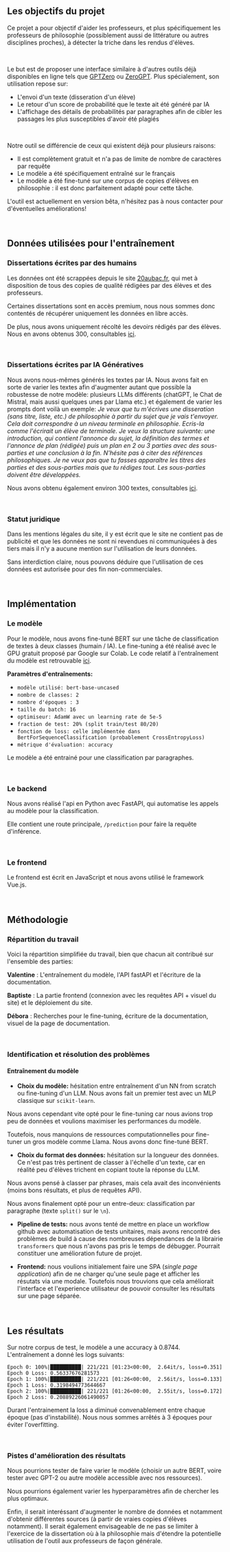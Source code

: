 ## Les objectifs du projet

Ce projet a pour objectif d'aider les professeurs, et plus spécifiquement les professeurs de philosophie (possiblement aussi de littérature ou autres disciplines proches), à détecter la triche dans les rendus d'élèves.

<br>

Le but est de proposer une interface similaire à d'autres outils déjà disponibles en ligne tels que [GPTZero](https://gptzero.me/) ou [ZeroGPT](https://www.zerogpt.com/).
Plus spécialement, son utilisation repose sur:
- L'envoi d'un texte (disseration d'un élève)
- Le retour d'un score de probabilité que le texte ait été généré par IA
- L'affichage des détails de probabilités par paragraphes afin de cibler les passages les plus susceptibles d'avoir été plagiés


<br>

Notre outil se différencie de ceux qui existent déjà pour plusieurs raisons:
- Il est complètement gratuit et n'a pas de limite de nombre de caractères par requête
- Le modèle a été spécifiquement entraîné sur le français
- Le modèle a été fine-tuné sur une corpus de copies d'élèves en philosophie : il est donc parfaitement adapté pour cette tâche.

L'outil est actuellement en version bêta, n'hésitez pas à nous contacter pour d'éventuelles améliorations!


<br>

## Données utilisées pour l'entraînement
### Dissertations écrites par des humains
Les données ont été scrappées depuis le site [20aubac.fr](https://www.20aubac.fr/sujets/philosophie-dissertation), qui met à disposition de tous des copies de qualité rédigées par des élèves et des professeurs.


Certaines dissertations sont en accès premium, nous nous sommes donc contentés de récupérer uniquement les données en libre accès.

De plus, nous avons uniquement récolté les devoirs rédigés par des élèves. Nous en avons obtenus 300, consultables [ici](https://github.com/valentinefleith/plagiarism-checker/tree/main/data/dissertation/human).

<br>

### Dissertations écrites par IA Génératives

Nous avons nous-mêmes générés les textes par IA. Nous avons fait en sorte de varier les textes afin d'augmenter autant que possible la robustesse de notre modèle: plusieurs LLMs différents (chatGPT, le Chat de Mistral, mais aussi quelques unes par Llama etc.) et également de varier les prompts dont voilà un exemple:
*Je veux que tu m'écrives une disseration (sans titre, liste, etc.) de philosophie à partir du sujet que je vais t'envoyer. Cela doit correspondre à un niveau terminale en philosophie. Ecris-la comme l'écrirait un élève de terminale. Je veux la structure suivante: une introduction, qui contient l'annonce du sujet, la définition des termes et l'annonce de plan (rédigée) puis un plan en 2 ou 3 parties avec des sous-parties et une conclusion à la fin. N'hésite pas à citer des références philosophiques. Je ne veux pas que tu fasses apparaître les titres des parties et des sous-parties mais que tu rédiges tout. Les sous-parties doivent être développées.*

Nous avons obtenu également environ 300 textes, consultables [ici](https://github.com/valentinefleith/plagiarism-checker/tree/main/data/dissertation/llm).

<br>

### Statut juridique
Dans les mentions légales du site, il y est écrit que le site ne contient pas de publicité et que les données ne sont ni revendues ni communiquées à des tiers mais il n'y a aucune mention sur l'utilisation de leurs données.


Sans interdiction claire, nous pouvons déduire que l'utilisation de ces données est autorisée pour des fin non-commerciales.


<br>

## Implémentation

### Le modèle

Pour le modèle, nous avons fine-tuné BERT sur une tâche de classification de textes à deux classes (humain / IA).
Le fine-tuning a été réalisé avec le GPU gratuit proposé par Google sur Colab. Le code relatif à l'entraînement du modèle est retrouvable [ici](https://github.com/valentinefleith/plagiarism-checker/blob/main/src/training.py).

**Paramètres d'entraînements:**

- `modèle utilisé: bert-base-uncased`
- `nombre de classes: 2`
- `nombre d'époques : 3`
- `taille du batch: 16`
- `optimiseur: AdamW avec un learning rate de 5e-5`
- `fraction de test: 20% (split train/test 80/20)`
- `fonction de loss: celle implémentée dans BertForSequenceClassification (probablement CrossEntropyLoss)`
- `métrique d'évaluation: accuracy`

Le modèle a été entrainé pour une classification par paragraphes.

<br>

### Le backend

Nous avons réalisé l'api en Python avec FastAPI, qui automatise les appels au modèle pour la classification.

Elle contient une route principale, `/prediction` pour faire la requête d'inférence.

<br>

### Le frontend

Le frontend est écrit en JavaScript et nous avons utilisé le framework Vue.js.


<br>

## Méthodologie
### Répartition du travail

Voici la répartition simplifiée du travail, bien que chacun ait contribué sur l'ensemble des parties:

**Valentine** : L'entraînement du modèle, l'API fastAPI et l'écriture de la documentation.

**Baptiste** : La partie frontend (connexion avec les requêtes API + visuel du site) et le déploiement du site.

**Débora** : Recherches pour le fine-tuning, écriture de la documentation, visuel de la page de documentation.

<br>

### Identification et résolution des problèmes

#### Entraînement du modèle
- **Choix du modèle:** hésitation entre entraînement d'un NN from scratch ou fine-tuning d'un LLM.
Nous avons fait un premier test avec un MLP classique sur `scikit-learn`.

Nous avons cependant vite opté pour le fine-tuning car nous avions trop peu de données et voulions maximiser les performances du modèle.

Toutefois, nous manquions de ressources computationnelles pour fine-tuner un gros modèle comme Llama. Nous avons donc fine-tuné BERT.

- **Choix du format des données:** hésitation sur la longueur des données. Ce n'est pas très pertinent de classer à l'échelle d'un texte, car en réalité peu d'élèves trichent en copiant toute la réponse du LLM. 

Nous avons pensé à classer par phrases, mais cela avait des inconvénients (moins bons résultats, et plus de requêtes API).

Nous avons finalement opté pour un entre-deux: classification par paragraphe (texte `split()` sur le `\n`).

- **Pipeline de tests:** nous avons tenté de mettre en place un workflow github avec automatisation de tests unitaires, mais avons rencontré des problèmes de build à cause des nombreuses dépendances de la librairie `transformers` que nous n'avons pas pris le temps de débugger. Pourrait constituer une amélioration future de projet.

- **Frontend:** nous voulions initialement faire une SPA (*single page application*) afin de ne charger qu'une seule page et afficher les résutats via une modale. Toutefois nous trouvions que cela améliorait l'interface et l'experience utilisateur de pouvoir consulter les résultats sur une page séparée.

<br>

## Les résultats

Sur notre corpus de test, le modèle a une accuracy à 0.8744. L'entraînement a donné les logs suivants:

```
Epoch 0: 100%|██████████| 221/221 [01:23<00:00,  2.64it/s, loss=0.351]
Epoch 0 Loss: 0.56337676281573
Epoch 1: 100%|██████████| 221/221 [01:26<00:00,  2.56it/s, loss=0.133]
Epoch 1 Loss: 0.3198494773644667
Epoch 2: 100%|██████████| 221/221 [01:26<00:00,  2.55it/s, loss=0.172]
Epoch 2 Loss: 0.20889226061490057
```

Durant l'entrainement la loss a diminué convenablement entre chaque époque (pas d'instabilité). Nous nous sommes arrêtés à 3 époques pour éviter l'overfitting.

<br>

### Pistes d'amélioration des résultats

Nous pourrions tester de faire varier le modèle (choisir un autre BERT, voire tester avec GPT-2 ou autre modèle accessible avec nos ressources).

Nous pourrions également varier les hyperparamètres afin de chercher les plus optimaux.

Enfin, il serait interéssant d'augmenter le nombre de données et notamment d'obtenir différentes sources (à partir de vraies copies d'élèves notamment). Il serait également envisageable de ne pas se limiter à l'exercice de la dissertation où à la philosophie mais d'étendre la potentielle utilisation de l'outil aux professeurs de façon générale.